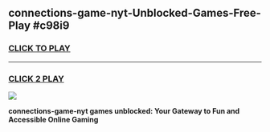 
## connections-game-nyt-Unblocked-Games-Free-Play #c98i9
<h3>
<a href="https://us.freeplayer.one?title=connections-game-nyt&ref=9M">CLICK TO PLAY</a></h3>
<hr>

<h3>
<a href="https://us.freeplayer.one?title=connections-game-nyt&ref=9M">CLICK 2 PLAY</a>
  
</h3>

<a href="https://us.freeplayer.one?title=connections-game-nyt&ref=9M"><img src="https://clearcache.store/games.png"></a>


**connections-game-nyt games unblocked: Your Gateway to Fun and Accessible Online Gaming**
